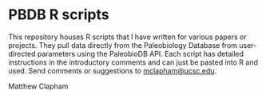 PBDB R scripts
==============

This repository houses R scripts that I have written for various papers or projects. They pull data directly from the Paleobiology Database from user-directed parameters using the PaleobioDB API. Each script has detailed instructions in the introductory comments and can just be pasted into R and used. Send comments or suggestions to mclapham@ucsc.edu.

Matthew Clapham
